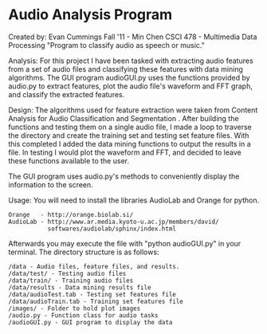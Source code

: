 Audio Analysis Program
======================

  Created by: Evan Cummings
  Fall '11 - Min Chen
  CSCI 478 - Multimedia Data Processing
  "Program to classify audio as speech or music."


Analysis:
  For this project I have been tasked with extracting audio features 
  from a set of audio files and classifying these features with data 
  mining algorithms.  The GUI program audioGUI.py uses the functions 
  provided by audio.py to extract features, plot the audio file's 
  waveform and FFT graph, and classify the extracted features.

Design:
  The algorithms used for feature extraction were taken from Content 
  Analysis for Audio Classification and Segmentation .  After building 
  the functions and testing them on a single audio file, I made a loop 
  to traverse the directory and create the training set and testing 
  set feature files.  With this completed I added the data mining 
  functions to output the results in a file.  In testing I would plot 
  the waveform and FFT, and decided to leave these functions available 
  to the user.

  The GUI program uses audio.py's methods to conveniently display the 
  information to the screen.

Usage:
  You will need to install the libraries AudioLab and Orange for 
  python.  

    Orange   - http://orange.biolab.si/
    AudioLab - http://www.ar.media.kyoto-u.ac.jp/members/david/
               softwares/audiolab/sphinx/index.html


  Afterwards you may execute the file with "python audioGUI.py" in your
  terminal.  The directory structure is as follows:

    /data - Audio files, feature files, and results.
    /data/test/ - Testing audio files
    /data/train/ - Training audio files
    /data/results - Data mining results file
    /data/audioTest.tab - Testing set features file
    /data/audioTrain.tab - Training set features file
    /images/ - Folder to hold plot images
    /audio.py - Function class for audio tasks
    /audioGUI.py - GUI program to display the data

